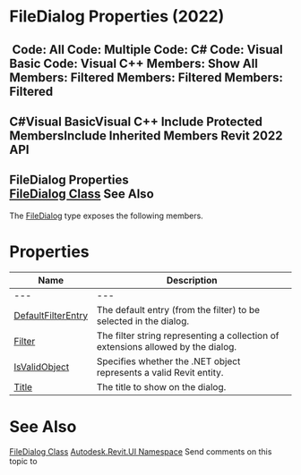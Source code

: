 # FileDialog Properties (2022)

﻿
 Code: All Code: Multiple Code: C# Code: Visual Basic Code: Visual C++  Members: Show All Members: Filtered Members: Filtered Members: Filtered   
---  
C#Visual BasicVisual C++
Include Protected MembersInclude Inherited Members
Revit 2022 API  
---  
FileDialog Properties  
[FileDialog Class](99bb6529-12de-a126-50f7-39346dd5b48d.md "FileDialog Class") See Also  
---  
The [FileDialog](99bb6529-12de-a126-50f7-39346dd5b48d.md "FileDialog Class") type exposes the following members.
# Properties
| Name | Description |
| --- | --- |
| --- | --- | --- |
| [DefaultFilterEntry](2753707b-e514-e22b-875c-d38301468f50.md "DefaultFilterEntry Property") | The default entry (from the filter) to be selected in the dialog. |
| [Filter](a67923df-362a-52de-944f-c6ef0532cd59.md "Filter Property") | The filter string representing a collection of extensions allowed by the dialog. |
| [IsValidObject](07a3a2f0-4790-3931-544c-26d69ddb2bed.md "IsValidObject Property") | Specifies whether the .NET object represents a valid Revit entity. |
| [Title](0755dfb7-9c56-77f0-4353-8e5f2e8c74ba.md "Title Property") | The title to show on the dialog. |

# See Also
[FileDialog Class](99bb6529-12de-a126-50f7-39346dd5b48d.md "FileDialog Class")
[Autodesk.Revit.UI Namespace](e86fd90a-8957-02a6-da7f-ced248966e3e.md "Autodesk.Revit.UI Namespace")
Send comments on this topic to 